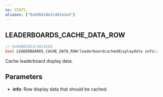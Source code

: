 ```yaml
---
ns: STATS
aliases: ["0xb9bb18e2c40142ed"]
---
```

## LEADERBOARDS_CACHE_DATA_ROW

```c
// 0xB9BB18E2C40142ED
bool LEADERBOARDS_CACHE_DATA_ROW(leaderboardcacheddisplaydata info);
```

Cache leaderboard display data.


## Parameters
* **info**: Row display data that should be cached.
